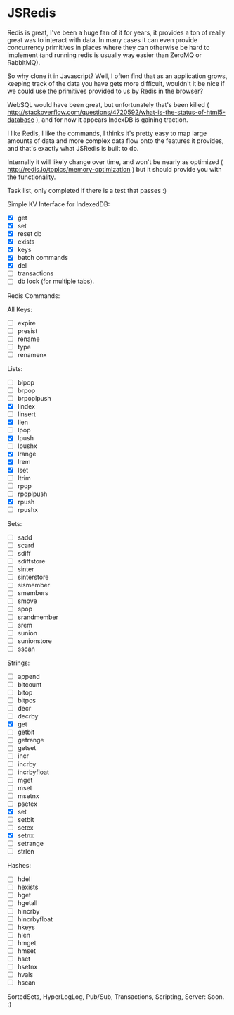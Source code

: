 JSRedis
=======

Redis is great, I've been a huge fan of it for years, it provides a ton of really great was to interact with data. In many cases it can even provide concurrency primitives in places where they can otherwise be hard to implement (and running redis is usually way easier than ZeroMQ or RabbitMQ).

So why clone it in Javascript? Well, I often find that as an application grows, keeping track of the data you have gets more difficult, wouldn't it be nice if we could use the primitives provided to us by Redis in the browser?

WebSQL would have been great, but unfortunately that's been killed ( http://stackoverflow.com/questions/4720592/what-is-the-status-of-html5-database ), and for now it appears IndexDB is gaining traction.

I like Redis, I like the commands, I thinks it's pretty easy to map large amounts of data and more complex data flow onto the features it provides, and that's exactly what JSRedis is built to do.

Internally it will likely change over time, and won't be nearly as optimized ( http://redis.io/topics/memory-optimization ) but it should provide you with the functionality.

Task list, only completed if there is a test that passes :)

Simple KV Interface for IndexedDB:

   - [x] get
   - [x] set
   - [x] reset db
   - [x] exists
   - [x] keys
   - [x] batch commands
   - [x] del
   - [ ] transactions
   - [ ] db lock (for multiple tabs).

Redis Commands:

All Keys:

   - [ ] expire
   - [ ] presist
   - [ ] rename
   - [ ] type
   - [ ] renamenx

Lists:

   - [ ] blpop
   - [ ] brpop
   - [ ] brpoplpush
   - [x] lindex
   - [ ] linsert
   - [x] llen
   - [ ] lpop
   - [x] lpush
   - [ ] lpushx
   - [x] lrange
   - [x] lrem
   - [x] lset
   - [ ] ltrim
   - [ ] rpop
   - [ ] rpoplpush
   - [x] rpush
   - [ ] rpushx

Sets:

   - [ ] sadd
   - [ ] scard
   - [ ] sdiff
   - [ ] sdiffstore
   - [ ] sinter
   - [ ] sinterstore
   - [ ] sismember
   - [ ] smembers
   - [ ] smove
   - [ ] spop
   - [ ] srandmember
   - [ ] srem
   - [ ] sunion
   - [ ] sunionstore
   - [ ] sscan

Strings:

   - [ ] append
   - [ ] bitcount
   - [ ] bitop
   - [ ] bitpos
   - [ ] decr
   - [ ] decrby
   - [x] get
   - [ ] getbit
   - [ ] getrange
   - [ ] getset
   - [ ] incr
   - [ ] incrby
   - [ ] incrbyfloat
   - [ ] mget
   - [ ] mset
   - [ ] msetnx
   - [ ] psetex
   - [x] set
   - [ ] setbit
   - [ ] setex
   - [x] setnx
   - [ ] setrange
   - [ ] strlen

Hashes:

   - [ ] hdel
   - [ ] hexists
   - [ ] hget
   - [ ] hgetall
   - [ ] hincrby
   - [ ] hincrbyfloat
   - [ ] hkeys
   - [ ] hlen
   - [ ] hmget
   - [ ] hmset
   - [ ] hset
   - [ ] hsetnx
   - [ ] hvals
   - [ ] hscan

SortedSets, HyperLogLog, Pub/Sub, Transactions, Scripting, Server: Soon. :)